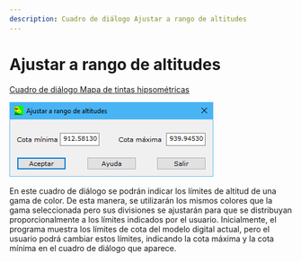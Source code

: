 ```yaml
---
description: Cuadro de diálogo Ajustar a rango de altitudes
---
```


# Ajustar a rango de altitudes

[Cuadro de diálogo Mapa de tintas hipsométricas](./)

![Cuadro de di&#xE1;logo Ajustar a rango de altitudes](../../../.gitbook/assets/image%20%2848%29.png)

En este cuadro de diálogo se podrán indicar los límites de altitud de una gama de color. De esta manera, se utilizarán los mismos colores que la gama seleccionada pero sus divisiones se ajustarán para que se distribuyan proporcionalmente a los límites indicados por el usuario. Inicialmente, el programa muestra los límites de cota del modelo digital actual, pero el usuario podrá cambiar estos límites, indicando la cota máxima y la cota mínima en el cuadro de diálogo que aparece.

